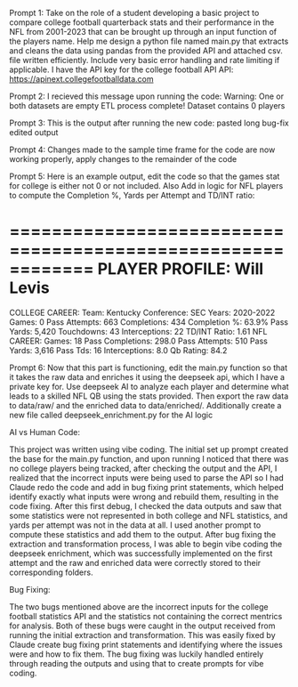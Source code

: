 Prompt 1: Take on the role of a student developing a basic project to compare college football quarterback stats and their performance in the NFL from 2001-2023 that can be brought up through an input function of the players name. Help me design a python file named main.py that extracts and cleans the data using pandas from the provided API and attached csv. file written efficiently. Include very basic error handling and rate limiting if applicable. I have the API key for the college football API API: https://apinext.collegefootballdata.com

Prompt 2: I recieved this message upon running the code: Warning: One or both datasets are empty
ETL process complete! Dataset contains 0 players

Prompt 3: This is the output after running the new code: 
pasted long bug-fix edited output

Prompt 4: Changes made to the sample time frame for the code are now working properly, apply changes to the remainder of the code

Prompt 5: Here is an example output, edit the code so that the games stat for college is either not 0 or not included. Also Add in logic for NFL players to compute the Completion %, Yards per Attempt and TD/INT ratio:

============================================================
PLAYER PROFILE: Will Levis
============================================================
COLLEGE CAREER:
  Team: Kentucky
  Conference: SEC
  Years: 2020-2022
  Games: 0
  Pass Attempts: 663
  Completions: 434
  Completion %: 63.9%
  Pass Yards: 5,420
  Touchdowns: 43
  Interceptions: 22
  TD/INT Ratio: 1.61
NFL CAREER:
  Games: 18
  Pass Completions: 298.0
  Pass Attempts: 510
  Pass Yards: 3,616
  Pass Tds: 16
  Interceptions: 8.0
  Qb Rating: 84.2

  Prompt 6: Now that this part is functioning, edit the main.py function so that it takes the raw data and enriches it using the deepseek api, which I have a private key for. Use deepseek AI to analyze each player and determine what leads to a skilled NFL QB using the stats provided. Then export the raw data to data/raw/ and the enriched data to data/enriched/. Additionally create a new file called deepseek_enrichment.py for the AI logic

AI vs Human Code:

This project was written using vibe coding. The initial set up prompt created the base for the main.py function, and upon running I noticed that there was no college players being tracked, after checking the output and the API, I realized that the incorrect inputs were being used to parse the API so I had Claude redo the code and add in bug fixing print statements, which helped identify exactly what inputs were wrong and rebuild them, resulting in the code fixing. After this first debug, I checked the data outputs and saw that some statistics were not represented in both college and NFL statistics, and yards per attempt was not in the data at all. I used another prompt to compute these statistics and add them to the output. After bug fixing the extraction and transformation process, I was able to begin vibe coding the deepseek enrichment, which was successfully implemented on the first attempt and the raw and enriched data were correctly stored to their corresponding folders.

Bug Fixing:

The two bugs mentioned above are the incorrect inputs for the college football statistics API and the statistics not containing the correct mentrics for analysis. Both of these bugs were caught in the output received from running the initial extraction and transformation. This was easily fixed by Claude create bug fixing print statements and identifying where the issues were and how to fix them. The bug fixing was luckily handled entirely through reading the outputs and using that to create prompts for vibe coding.